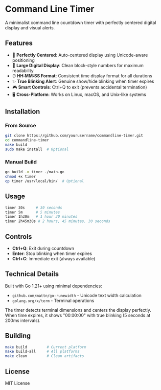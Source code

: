 # Command Line Timer

A minimalist command line countdown timer with perfectly centered digital display and visual alerts.

## Features

- 🎯 **Perfectly Centered**: Auto-centered display using Unicode-aware positioning
- 🔢 **Large Digital Display**: Clean block-style numbers for maximum readability
- ⏰ **HH:MM:SS Format**: Consistent time display format for all durations
- ✨ **True Blinking Alert**: Genuine show/hide blinking when timer expires
- 🎮 **Smart Controls**: Ctrl+Q to exit (prevents accidental termination)
- 🖥️ **Cross-Platform**: Works on Linux, macOS, and Unix-like systems

## Installation

### From Source

```bash
git clone https://github.com/yourusername/commandline-timer.git
cd commandline-timer
make build
sudo make install  # Optional
```

### Manual Build

```bash
go build -o timer ./main.go
chmod +x timer
cp timer /usr/local/bin/  # Optional
```

## Usage

```bash
timer 30s     # 30 seconds
timer 5m      # 5 minutes  
timer 1h30m   # 1 hour 30 minutes
timer 2h45m30s # 2 hours, 45 minutes, 30 seconds
```

## Controls

- **Ctrl+Q**: Exit during countdown
- **Enter**: Stop blinking when timer expires
- **Ctrl+C**: Immediate exit (always available)

## Technical Details

Built with Go 1.21+ using minimal dependencies:
- `github.com/mattn/go-runewidth` - Unicode text width calculation
- `golang.org/x/term` - Terminal operations

The timer detects terminal dimensions and centers the display perfectly. When time expires, it shows "00:00:00" with true blinking (5 seconds at 200ms intervals).

## Building

```bash
make build         # Current platform
make build-all     # All platforms
make clean         # Clean artifacts
```

## License

MIT License
